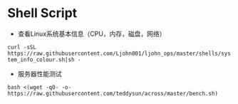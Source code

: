 # Shell Script

- 查看Linux系统基本信息（CPU，内存，磁盘，网络）

```curl -sSL https://raw.githubusercontent.com/Ljohn001/ljohn_ops/master/shells/system_info_colour.sh|sh -```

- 服务器性能测试

```bash <(wget -qO- -o- https://raw.githubusercontent.com/teddysun/across/master/bench.sh) ```

